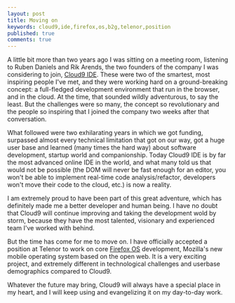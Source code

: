 ```yaml
---
layout: post
title: Moving on
keywords: cloud9,ide,firefox,os,b2g,telenor,position
published: true
comments: true
---
```


A little bit more than two years ago I was sitting on a meeting room, listening
to Ruben Daniels and Rik Arends, the two founders of the company I was
considering to join, [Cloud9 IDE](http://c9.io). These were two of the smartest,
most inspiring people I've met, and they were working hard on a ground-breaking
concept: a full-fledged development environment that run in the browser, and in
the cloud. At the time, that sounded wildly adventurous, to say the least. But
the challenges were so many, the concept so revolutionary and the people so
inspiring that I joined the company two weeks after that conversation.

<!--more-->

What followed were two exhilarating years in which we got funding, surpassed
almost every technical limitation that got on our way, got a huge user base and
learned (many times the hard way) about software development, startup world and
companionship.  Today Cloud9 IDE is by far the most advanced online IDE in the
world, and what many told us that would not be possible (the DOM will never be
fast enough for an editor, you won't be able to implement real-time code
analysis/refactor, developers won't move their code to the cloud, etc.) is now
a reality.

I am extremely proud to have been part of this great adventure, which has
definitely made me a better developer and human being. I have no doubt that
Cloud9 will continue improving and taking the development wold by storm,
because they have the most talented, visionary and experienced team I've worked
with behind.

But the time has come for me to move on. I have officially accepted a position
at Telenor to work on core [Firefox OS](http://www.mozilla.org/en-US/firefoxos/)
development, Mozilla's new mobile operating system based on the open web. It is
a very exciting project, and extremely different in technological challenges
and userbase demographics compared to Cloud9.

Whatever the future may bring, Cloud9 will always have a special place in my
heart, and I will keep using and evangelizing it on my day-to-day work.

